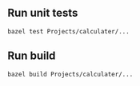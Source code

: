 ## Run unit tests
`bazel test Projects/calculater/...`

## Run build
`bazel build Projects/calculater/...`